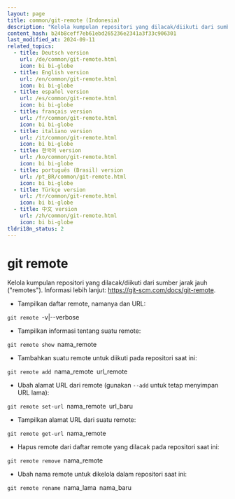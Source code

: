 ```yaml
---
layout: page
title: common/git-remote (Indonesia)
description: "Kelola kumpulan repositori yang dilacak/diikuti dari sumber jarak jauh (\"remotes\")."
content_hash: b24b8ceff7eb61ebd265236e2341a3f33c906301
last_modified_at: 2024-09-11
related_topics:
  - title: Deutsch version
    url: /de/common/git-remote.html
    icon: bi bi-globe
  - title: English version
    url: /en/common/git-remote.html
    icon: bi bi-globe
  - title: español version
    url: /es/common/git-remote.html
    icon: bi bi-globe
  - title: français version
    url: /fr/common/git-remote.html
    icon: bi bi-globe
  - title: italiano version
    url: /it/common/git-remote.html
    icon: bi bi-globe
  - title: 한국어 version
    url: /ko/common/git-remote.html
    icon: bi bi-globe
  - title: português (Brasil) version
    url: /pt_BR/common/git-remote.html
    icon: bi bi-globe
  - title: Türkçe version
    url: /tr/common/git-remote.html
    icon: bi bi-globe
  - title: 中文 version
    url: /zh/common/git-remote.html
    icon: bi bi-globe
tldri18n_status: 2
---
```

# git remote

Kelola kumpulan repositori yang dilacak/diikuti dari sumber jarak jauh ("remotes").
Informasi lebih lanjut: <https://git-scm.com/docs/git-remote>.

- Tampilkan daftar remote, namanya dan URL:

`git remote `<span class="tldr-var badge badge-pill bg-dark-lm bg-white-dm text-white-lm text-dark-dm font-weight-bold">-v|--verbose</span>

- Tampilkan informasi tentang suatu remote:

`git remote show `<span class="tldr-var badge badge-pill bg-dark-lm bg-white-dm text-white-lm text-dark-dm font-weight-bold">nama_remote</span>

- Tambahkan suatu remote untuk diikuti pada repositori saat ini:

`git remote add `<span class="tldr-var badge badge-pill bg-dark-lm bg-white-dm text-white-lm text-dark-dm font-weight-bold">nama_remote</span>` `<span class="tldr-var badge badge-pill bg-dark-lm bg-white-dm text-white-lm text-dark-dm font-weight-bold">url_remote</span>

- Ubah alamat URL dari remote (gunakan `--add` untuk tetap menyimpan URL lama):

`git remote set-url `<span class="tldr-var badge badge-pill bg-dark-lm bg-white-dm text-white-lm text-dark-dm font-weight-bold">nama_remote</span>` `<span class="tldr-var badge badge-pill bg-dark-lm bg-white-dm text-white-lm text-dark-dm font-weight-bold">url_baru</span>

- Tampilkan alamat URL dari suatu remote:

`git remote get-url `<span class="tldr-var badge badge-pill bg-dark-lm bg-white-dm text-white-lm text-dark-dm font-weight-bold">nama_remote</span>

- Hapus remote dari daftar remote yang dilacak pada repositori saat ini:

`git remote remove `<span class="tldr-var badge badge-pill bg-dark-lm bg-white-dm text-white-lm text-dark-dm font-weight-bold">nama_remote</span>

- Ubah nama remote untuk dikelola dalam repositori saat ini:

`git remote rename `<span class="tldr-var badge badge-pill bg-dark-lm bg-white-dm text-white-lm text-dark-dm font-weight-bold">nama_lama</span>` `<span class="tldr-var badge badge-pill bg-dark-lm bg-white-dm text-white-lm text-dark-dm font-weight-bold">nama_baru</span>
